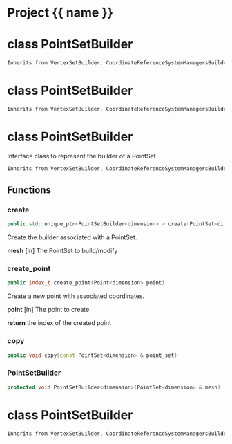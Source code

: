 <script setup>
import {useRoute} from 'vitepress'
const {path} = useRoute()
const tokens = path.split('/')
const words = tokens[2].split('-');
for (let i = 0; i < words.length; i++) {
    words[i] = words[i].charAt(0).toUpperCase() + words[i].slice(1);
    words[i] = words[i].replace('geode', 'Geode')
}
const name = words.join('-');
</script>
# Project {{ name }}

# class PointSetBuilder


```cpp
Inherits from VertexSetBuilder, CoordinateReferenceSystemManagersBuilder<3U>
```



# class PointSetBuilder


```cpp
Inherits from VertexSetBuilder, CoordinateReferenceSystemManagersBuilder<2U>
```



# class PointSetBuilder


 Interface class to represent the builder of a PointSet



```cpp
Inherits from VertexSetBuilder, CoordinateReferenceSystemManagersBuilder<dimension>
```



## Functions

### create

```cpp
public std::unique_ptr<PointSetBuilder<dimension> > create(PointSet<dimension> & mesh)
```


 Create the builder associated with a PointSet.

**mesh** [in] The PointSet to build/modify

### create_point

```cpp
public index_t create_point(Point<dimension> point)
```


 Create a new point with associated coordinates.

**point** [in] The point to create

**return** the index of the created point

### copy

```cpp
public void copy(const PointSet<dimension> & point_set)
```


### PointSetBuilder

```cpp
protected void PointSetBuilder<dimension>(PointSet<dimension> & mesh)
```




# class PointSetBuilder


```cpp
Inherits from VertexSetBuilder, CoordinateReferenceSystemManagersBuilder<1U>
```



